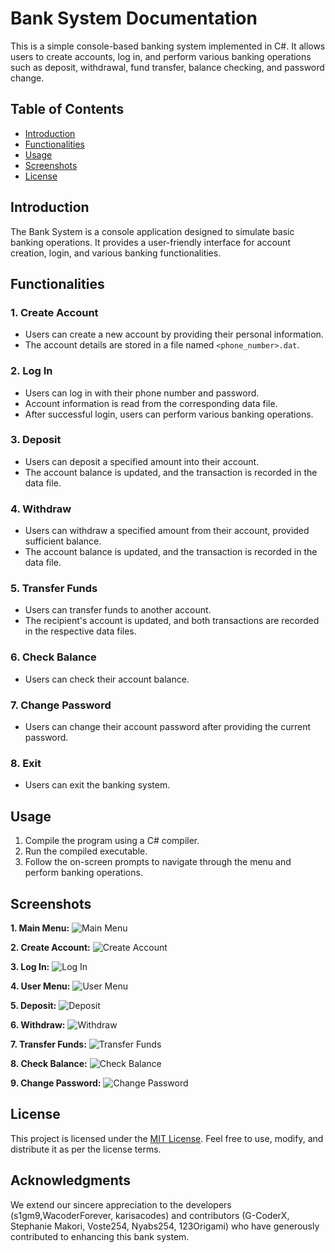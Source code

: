 # Bank System Documentation

This is a simple console-based banking system implemented in C#. It allows users to create accounts, log in, and perform various banking operations such as deposit, withdrawal, fund transfer, balance checking, and password change.

## Table of Contents
- [Introduction](#introduction)
- [Functionalities](#functionalities)
- [Usage](#usage)
- [Screenshots](#screenshots)
- [License](#license)

## Introduction

The Bank System is a console application designed to simulate basic banking operations. It provides a user-friendly interface for account creation, login, and various banking functionalities.

## Functionalities

### 1. Create Account
   - Users can create a new account by providing their personal information.
   - The account details are stored in a file named `<phone_number>.dat`.

### 2. Log In
   - Users can log in with their phone number and password.
   - Account information is read from the corresponding data file.
   - After successful login, users can perform various banking operations.

### 3. Deposit
   - Users can deposit a specified amount into their account.
   - The account balance is updated, and the transaction is recorded in the data file.

### 4. Withdraw
   - Users can withdraw a specified amount from their account, provided sufficient balance.
   - The account balance is updated, and the transaction is recorded in the data file.

### 5. Transfer Funds
   - Users can transfer funds to another account.
   - The recipient's account is updated, and both transactions are recorded in the respective data files.

### 6. Check Balance
   - Users can check their account balance.

### 7. Change Password
   - Users can change their account password after providing the current password.

### 8. Exit
   - Users can exit the banking system.

## Usage

1. Compile the program using a C# compiler.
2. Run the compiled executable.
3. Follow the on-screen prompts to navigate through the menu and perform banking operations.

## Screenshots

**1. Main Menu:**
![Main Menu](screenshots/main_menu.png)

**2. Create Account:**
![Create Account](screenshots/create_account.png)

**3. Log In:**
![Log In](screenshots/login.png)

**4. User Menu:**
![User Menu](screenshots/user_menu.png)

**5. Deposit:**
![Deposit](screenshots/deposit.png)

**6. Withdraw:**
![Withdraw](screenshots/withdraw.png)

**7. Transfer Funds:**
![Transfer Funds](screenshots/transfer_funds.png)

**8. Check Balance:**
![Check Balance](screenshots/check_balance.png)

**9. Change Password:**
![Change Password](screenshots/change_password.png)

## License

This project is licensed under the [MIT License](LICENSE). Feel free to use, modify, and distribute it as per the license terms.

## Acknowledgments

We extend our sincere appreciation to the developers (s1gm9,WacoderForever, karisacodes) and contributors (G-CoderX, Stephanie Makori, Voste254, Nyabs254, 123Origami) who have generously contributed to enhancing this bank system.

